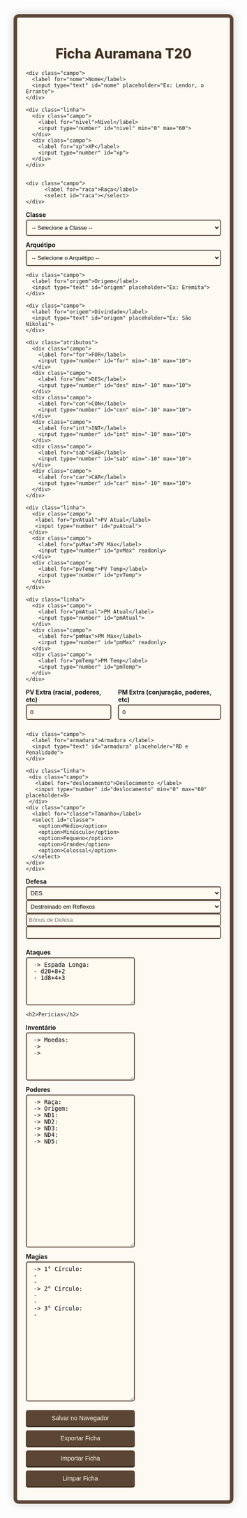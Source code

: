 <!DOCTYPE html>
<html lang="pt-BR">
<head>
  <meta charset="UTF-8">
  <title>Ficha de Personagem - Auramana T20</title>
  <link href="https://fonts.googleapis.com/css2?family=MedievalSharp&display=swap" rel="stylesheet">
  <style>
    :root {
      --cor-primaria: #5b4636;
      --cor-secundaria: #3a2c1d;
      --cor-fundo: #fdfaf3;
      --cor-texto: #3a2c1d;
      --cor-destaque: #bba88c;
    }

    body {
      background-color: #e8dbc3;
      font-family: 'MedievalSharp', cursive;
      padding: 20px;
      margin: 0;
      color: var(--cor-texto);
    }

    .ficha-container {
      background-color: var(--cor-fundo);
      border: 8px solid var(--cor-primaria);
      border-radius: 12px;
      max-width: 900px;
      margin: auto;
      padding: 20px;
      box-shadow: 0 0 20px rgba(0, 0, 0, 0.2);
    }

    h1, h2 {
      text-align: center;
      color: var(--cor-texto);
      text-shadow: 1px 1px var(--cor-destaque);
    }

    h1 { font-size: 2.2em; margin-bottom: 20px; }
    h2 { font-size: 1.5em; margin: 15px 0; }

    .campo {
      margin-bottom: 12px;
    }

    label {
      font-weight: bold;
      display: block;
      margin-bottom: 3px;
    }

    input, select, textarea, button {
      font-family: 'MedievalSharp', cursive;
      border: 2px solid var(--cor-primaria);
      border-radius: 5px;
      background-color: #fffaf0;
    }

    input, select, textarea {
      width: 100%;
      padding: 8px;
      font-size: 0.95em;
      box-shadow: inset 1px 1px 3px #ccc;
    }

    textarea {
      min-height: 80px;
      resize: vertical;
    }

    .atributos {
      display: grid;
      grid-template-columns: repeat(6, 1fr);
      gap: 12px;
      margin: 15px 0;
    }

    .linha {
      display: flex;
      gap: 15px;
    }

    .linha > * {
      flex: 1;
    }

    .botoes {
      display: grid;
      grid-template-columns: repeat(auto-fit, minmax(150px, 1fr));
      gap: 10px;
      margin-top: 20px;
    }

    button {
      font-size: 1em;
      background-color: var(--cor-primaria);
      color: #fff9e6;
      padding: 8px 15px;
      cursor: pointer;
      box-shadow: 0 3px var(--cor-secundaria);
      transition: all 0.2s;
    }

    button:hover {
      background-color: var(--cor-secundaria);
    }

    button:active {
      transform: translateY(2px);
      box-shadow: 0 1px var(--cor-secundaria);
    }

    .pericias {
      display: grid;
      grid-template-columns: repeat(auto-fill, minmax(250px, 1fr));
      gap: 15px;
      width: 100%;      
    }
    
    @media (max-width: 900px) {
      .pericias {
        grid-template-columns: repeat(auto-fill, minmax(200px, 1fr));
      }
    }  

    @media (max-width: 600px) {
      .pericias {
        grid-template-columns: 1fr;
      }
    }    

    .pericia {
      font-size: 0.85em;
      margin-bottom: 6px;
    }
    
    .pericia label {
      font-size: 0.9em;
    }
    
    .pericia input,
    .pericia select {
      padding: 5px;
      font-size: 0.85em;
    }

    .defesa {
      font-size: 1.3em;
      margin: 10px 0;
    }

    #uploadFicha {
      display: none;
    }

    @media (max-width: 768px) {
      .atributos, .pericias {
        grid-template-columns: repeat(3, 1fr);
      }
      
      .linha {
        flex-direction: column;
        gap: 10px;
      }
    }
  </style>
</head>
<body>
  <div class="ficha-container">
    <h1>Ficha Auramana T20</h1>

    <div class="campo">
      <label for="nome">Nome</label>
      <input type="text" id="nome" placeholder="Ex: Lendor, o Errante">
    </div>

    <div class="linha">
      <div class="campo">
        <label for="nivel">Nível</label>
        <input type="number" id="nivel" min="0" max="60">
      </div>
      <div class="campo">
        <label for="xp">XP</label>
        <input type="number" id="xp">
      </div>
    </div>
  

    <div class="campo">
          <label for="raca">Raça</label>
          <select id="raca"></select>
    </div>
    
   <div class="campo">
    <label for="classe">Classe</label>
    <select id="classe" onchange="filtrarArquetipos()">
      <option value="">-- Selecione a Classe --</option>
      <option value="Arcanista">Arcanista</option>
      <option value="Batedor">Batedor</option>
      <option value="Elementalista">Elementalista</option>
      <option value="Guerreiro">Guerreiro</option>
      <option value="Inspirador">Inspirador</option>
     <option value="Inventor">Inventor</option>
      <option value="Sacerdote">Sacerdote</option>
  </select>
  </div>

  <div class="campo">
    <label for="arquetipo">Arquétipo</label>
    <select id="arquetipo">
        <option value="">-- Selecione o Arquétipo --</option>
    </select>
  </div>

    <div class="campo">
      <label for="origem">Origem</label>
      <input type="text" id="origem" placeholder="Ex: Eremita">
    </div>
    
    <div class="campo">
      <label for="origem">Divindade</label>
      <input type="text" id="origem" placeholder="Ex: São Nikolai">
    </div>
    
    <div class="atributos">
      <div class="campo">
        <label for="for">FOR</label>
        <input type="number" id="for" min="-10" max="10">
      </div>
      <div class="campo">
        <label for="des">DES</label>
        <input type="number" id="des" min="-10" max="10">
      </div>
      <div class="campo">
        <label for="con">CON</label>
        <input type="number" id="con" min="-10" max="10">
      </div>
      <div class="campo">
        <label for="int">INT</label>
        <input type="number" id="int" min="-10" max="10">
      </div>
      <div class="campo">
        <label for="sab">SAB</label>
        <input type="number" id="sab" min="-10" max="10">
      </div>
      <div class="campo">
        <label for="car">CAR</label>
        <input type="number" id="car" min="-10" max="10">
      </div>
    </div>

    <div class="linha">
      <div class="campo">
       <label for="pvAtual">PV Atual</label>
       <input type="number" id="pvAtual">
     </div>
      <div class="campo">
        <label for="pvMax">PV Máx</label>
        <input type="number" id="pvMax" readonly>
      </div>
      <div class="campo">
        <label for="pvTemp">PV Temp</label>
        <input type="number" id="pvTemp">
      </div>
    </div>

    <div class="linha">
      <div class="campo">
        <label for="pmAtual">PM Atual</label>
        <input type="number" id="pmAtual">
      </div>
      <div class="campo">
        <label for="pmMax">PM Máx</label>
        <input type="number" id="pmMax" readonly>          
      </div>
      <div class="campo">
        <label for="pmTemp">PM Temp</label>
        <input type="number" id="pmTemp">          
      </div>
    </div>

 <div class="linha">
   <div class="campo">
    <label for="pvExtra">PV Extra (racial, poderes, etc)</label>
    <input type="number" id="pvExtra" min="0" value="0">
  </div>
  
   <div class="campo">
    <label for="pmExtra">PM Extra (conjuração, poderes, etc)</label>
    <input type="number" id="pmExtra" min="0" value="0">
  </div>
 </div>
  
    <div class="campo">
      <label for="armadura">Armadura </label>
      <input type="text" id="armadura" placeholder="RD e Penalidade">
    </div>

    <div class="linha">
     <div class="campo">
       <label for="deslocamento">Deslocamento </label>
       <input type="number" id="deslocamento" min="0" max="60" placeholder=9>
     </div>
    <div class="campo">
      <label for="classe">Tamanho</label>
      <select id="classe">
        <option>Médio</option>
        <option>Minúsculo</option>
        <option>Pequeno</option>
        <option>Grande</option>
        <option>Colossal</option>
      </select>
    </div>
    </div>
    
 <div class="pericia">
 <div class="defesa">
    <div class="linha">
      <div class="campo">
        <label>Defesa</label>
        <select class="atributo-pericia">
          <option value="des">DES</option>
          <option value="for">FOR</option>
          <option value="con">CON</option>
          <option value="int">INT</option>
          <option value="sab">SAB</option>
          <option value="car">CAR</option>
        </select>
        <select class="treinamento-pericia">
          <option value="10">Destreinado em Reflexos</option>
          <option value="12">Iniciante</option>
          <option value="14">Veterano (ND7)</option>
          <option value="16">Mestre (ND13)</option>
        </select>
        <input type="number" class="bonus-pericia" placeholder="Bônus de Defesa">
        <input type="number" class="valor-pericia" readonly>
      </div>
    </div>
</div>
</div>
    <div class="linha">
    <div class="campo">
        
<div class="campo">
  <label for="ataques">Ataques</label>
  <textarea id="ataques" rows="6">
 -> Espada Longa: 
 - d20+8+2
 - 1d8+4+3
</textarea>
</div>

    <h2>Perícias</h2>
    
 <div class="pericias" id="pericias-container">
</div>

<script>
  const pericias = [
    { nome: "Acrobacia", atributo: "des" },
    { nome: "Adestramento", atributo: "car" },
    { nome: "Atletismo", atributo: "for" },
    { nome: "Atuação", atributo: "car" },
    { nome: "Cavalgar", atributo: "des" },
    { nome: "Conhecimento", atributo: "int" },
    { nome: "Cura", atributo: "sab" },
    { nome: "Diplomacia", atributo: "car" },
    { nome: "Enganação", atributo: "car" },
    { nome: "Fortitude", atributo: "con" },
    { nome: "Furtividade", atributo: "des" },
    { nome: "Guerra", atributo: "int" },
    { nome: "Iniciativa", atributo: "des" },
    { nome: "Intimidação", atributo: "car" },
    { nome: "Intuição", atributo: "sab" },
    { nome: "Investigação", atributo: "int" },
    { nome: "Jogatina", atributo: "car" },
    { nome: "Ladinagem", atributo: "des" },
    { nome: "Luta", atributo: "for" },
    { nome: "Misticismo", atributo: "int" },
    { nome: "Nobreza", atributo: "int" },
    { nome: "Ofício Alquimia", atributo: "int" },
    { nome: "Ofício Artilheiro", atributo: "int" },
    { nome: "Ofício Engenhoqueiro", atributo: "int" },
    { nome: "Ofício Ferreiro", atributo: "int" },
    { nome: "Ofício", atributo: "int" },
    { nome: "Percepção", atributo: "sab" },
    { nome: "Pilotagem", atributo: "des" },
    { nome: "Pontaria", atributo: "des" },
    { nome: "Reflexos", atributo: "des" },
    { nome: "Religião", atributo: "sab" },
    { nome: "Sobrevivência", atributo: "sab" },
    { nome: "Vontade", atributo: "sab" }
  ];

  // Opções de atributos
  const atributos = [
    { value: "des", text: "DES" },
    { value: "for", text: "FOR" },
    { value: "con", text: "CON" },
    { value: "int", text: "INT" },
    { value: "sab", text: "SAB" },
    { value: "car", text: "CAR" }
  ];

  // Opções de treinamento
  const treinamentos = [
    { value: "0", text: "Destreinado" },
    { value: "2", text: "Iniciante" },
    { value: "4", text: "Veterano (ND7)" },
    { value: "6", text: "Mestre (ND13)" }
  ];

  // Função para gerar o HTML de uma perícia
  function criarPericia(pericia) {
    return `
      <div class="pericia">
        <label>${pericia.nome}</label>
        <select class="atributo-pericia">
          ${atributos.map(a => 
            `<option value="${a.value}" ${a.value === pericia.atributo ? 'selected' : ''}>${a.text}</option>`
          ).join('')}
        </select>
        <select class="treinamento-pericia">
          ${treinamentos.map(t => 
            `<option value="${t.value}">${t.text}</option>`
          ).join('')}
        </select>
        <input type="number" class="bonus-pericia" placeholder="Bônus de Perícia">
        <input type="number" class="valor-pericia" readonly>
      </div>
    `;
  }

  // Gerar todas as perícias
  document.getElementById('pericias-container').innerHTML = pericias.map(criarPericia).join('');
</script>

<div class="campo">
  <label for="inventario">Inventário</label>
  <textarea id="inventario" rows="6">
 -> Moedas: 
 -> 
 -> 
</textarea>
</div>


<div class="campo">
  <label for="poderes">Poderes</label>
  <textarea id="poderes" rows="22">
 -> Raça: 
 -> Origem: 
 -> ND1: 
 -> ND2: 
 -> ND3: 
 -> ND4: 
 -> ND5: 
</textarea>
</div>

<div class="campo">
  <label for="magias">Magias</label>
  <textarea id="magias" rows="20">
 -> 1° Círculo: 
 - 
 -
 -> 2° Círculo: 
 - 
 - 
 -> 3° Círculo: 
 - 
</textarea>
</div>


<div class="botoes">
  <button onclick="salvarFicha()">Salvar no Navegador</button>
  <button onclick="baixarFicha()">Exportar Ficha</button>
  <input type="file" id="uploadFicha" accept=".json" onchange="carregarFicha()" style="display:none">
  <button onclick="document.getElementById('uploadFicha').click()">Importar Ficha</button>
    <button onclick="limparFicha()">Limpar Ficha</button>

</div>

  </div>




<script>
function atualizarPericias() {
  const nivel = parseInt(document.getElementById('nivel').value) || 0;
  const atributos = {
    for: parseInt(document.getElementById('for').value) || 0,
    des: parseInt(document.getElementById('des').value) || 0,
    con: parseInt(document.getElementById('con').value) || 0,
    int: parseInt(document.getElementById('int').value) || 0,
    sab: parseInt(document.getElementById('sab').value) || 0,
    car: parseInt(document.getElementById('car').value) || 0
  };

  document.querySelectorAll('.pericia').forEach(div => {
    const atributo = div.querySelector('.atributo-pericia').value;
    const treinamento = parseInt(div.querySelector('.treinamento-pericia').value);
    const bonusAdicional = parseInt(div.querySelector('.bonus-pericia').value) || 0;
    const valor = Math.floor(nivel / 2) + atributos[atributo] + treinamento + bonusAdicional;
    div.querySelector('.valor-pericia').value = valor;
  });
}

['nivel', 'for', 'des', 'con', 'int', 'sab', 'car'].forEach(id => {
  document.getElementById(id).addEventListener('input', atualizarPericias);
});

document.addEventListener('change', e => {
  if (e.target.classList.contains('atributo-pericia') || e.target.classList.contains('treinamento-pericia') || e.target.classList.contains('bonus-pericia')) {
    atualizarPericias();
  }
});

function salvarFicha() {
  const campos = document.querySelectorAll('input, select, textarea');
  campos.forEach(el => localStorage.setItem('ficha-' + el.id, el.value));
  alert("Ficha salva nas memórias do grimório!");
}

function baixarFicha() {
  const campos = document.querySelectorAll('input, select, textarea');
  const ficha = {};
  campos.forEach(el => {
    ficha[el.id] = (el.type === 'checkbox') ? el.checked : el.value;
  });

  const blob = new Blob([JSON.stringify(ficha, null, 2)], { type: 'application/json' });
  const url = URL.createObjectURL(blob);

  const a = document.createElement('a');
  a.href = url;
  const nome = document.getElementById('nome').value;
  a.download = nome + '_ficha_t20.json';
  a.click();

  URL.revokeObjectURL(url);
}

function carregarFicha() {
  const input = document.getElementById('uploadFicha');
  const file = input.files[0];
  if (!file) return;

  const reader = new FileReader();
  reader.onload = function (e) {
    const data = JSON.parse(e.target.result);
    Object.keys(data).forEach(id => {
      const el = document.getElementById(id);
      if (el) {
        if (el.type === 'checkbox') {
          el.checked = data[id];
        } else {
          el.value = data[id];
        }
        localStorage.setItem('ficha-' + id, data[id]);
      }
    });
    alert("Ficha carregada com sucesso!");
  };
  reader.readAsText(file);
}

function limparFicha() {
  if (confirm("Tem certeza que deseja apagar todos os dados da ficha?")) {
    const campos = document.querySelectorAll('input, select, textarea');
    campos.forEach(el => {
      localStorage.removeItem('ficha-' + el.id);
      if (el.type === 'checkbox') {
        el.checked = false;
      } else if (el.tagName === 'SELECT') {
        el.selectedIndex = 0;
      } else {
        el.value = '';
      }
    });
    document.getElementById('output-json').value = '';
    alert("Todos os dados foram apagados da ficha.");
  }
}


const arquetiposPorClasse = {
  Arcanista: ["Bruxo", "Feiticeiro", "Mago", "Necromante"],
  Batedor: ["Bucaneiro", "Caçador", "Duelista", "Investigador", "Ladino", "Ventanista"],
  Elementalista: ["Druida", "Místico", "Treinador"],
  Guerreiro: ["Bárbaro", "Cavaleiro", "Lutador", "Samurai", "Soldado"],
  Inspirador: ["Bardo", "Nobre", "Oráculo"],
  Inventor: ["Alquimista", "Artilheiro", "Ferreiro"],
  Sacerdote: ["Clérigo", "Frade", "Paladino", "Santo"]
};

  const racas = [
    "Humano", "Elfo", "Anão", "Goblinoide", "Gigante", 
    "Pequenino", "Troll", "Morto-Vivo", "Golem", "Feral", "Extraplanar"
  ];

  const selectRaca = document.getElementById('raca');
  
  selectRaca.innerHTML = '<option value="">-- Selecione a Raça --</option>';
  
  racas.forEach(raca => {
    selectRaca.innerHTML += `<option>${raca}</option>`;
  });

function filtrarArquetipos() {
  const classe = document.getElementById("classe").value;
  const arquetipoSelect = document.getElementById("arquetipo");

  // Limpa os arquétipos atuais
  arquetipoSelect.innerHTML = '<option value="">-- Selecione o Arquétipo --</option>';

  if (arquetiposPorClasse[classe]) {
    arquetiposPorClasse[classe].forEach(arq => {
      const option = document.createElement("option");
      option.text = arq;
      option.value = arq;
      arquetipoSelect.add(option);
    });
  }
}

// Constantes com os valores base por classe
const BASES_PV = {
  'Arcanista': 3,
  'Batedor': 4,
  'Elementalista': 4,
  'Guerreiro': 5,
  'Inspirador': 4,
  'Inventor': 4,
  'Sacerdote': 4
};

const BASES_PM = {
  'Arcanista': 6,
  'Batedor': 4,
  'Elementalista': 4,
  'Guerreiro': 4,
  'Inspirador': 4,
  'Inventor': 4,
  'Sacerdote': 5
};

// Função unificada para cálculos
function calcularAtributos() {
  const constituicao = parseInt(document.getElementById('con').value) || 0;
  const nivel = parseInt(document.getElementById('nivel').value) || 1;
  const classe = document.getElementById('classe').value;
  const pvExtra = parseInt(document.getElementById('pvExtra').value) || 0;
  const pmExtra = parseInt(document.getElementById('pmExtra').value) || 0;

  // Cálculo de PV
  const basePV = BASES_PV[classe] || 4;
  const pvMax = (basePV + constituicao) * nivel + pvExtra;
  document.getElementById('pvMax').value = pvMax;
  
  // Cálculo de PM
  const basePM = BASES_PM[classe] || 4;
  const pmMax = basePM * nivel + pmExtra;
  document.getElementById('pmMax').value = pmMax;

  // Ajustar valores atuais
  ajustarValorAtual('pvAtual', pvMax);
  ajustarValorAtual('pmAtual', pmMax);
}

// Função auxiliar para ajustar valores atuais
function ajustarValorAtual(idElemento, valorMax) {
  const elemento = document.getElementById(idElemento);
  if (!elemento.value || parseInt(elemento.value) > valorMax) {
    elemento.value = valorMax;
  }
}

// Configuração de eventos unificada
function configurarEventos() {
  // Eventos que disparam o cálculo
  ['con', 'nivel', 'classe', 'pvExtra', 'pmExtra'].forEach(id => {
    document.getElementById(id).addEventListener('input', calcularAtributos);
  });

  // Validar valores atuais
  document.getElementById('pvAtual').addEventListener('change', function() {
    ajustarValorAtual('pvAtual', document.getElementById('pvMax').value);
  });
  
  document.getElementById('pmAtual').addEventListener('change', function() {
    ajustarValorAtual('pmAtual', document.getElementById('pmMax').value);
  });
}

// Inicialização completa
window.addEventListener('DOMContentLoaded', () => {
  // Carregar valores salvos
  if (localStorage.getItem('ficha-pvExtra')) {
    document.getElementById('pvExtra').value = localStorage.getItem('ficha-pvExtra');
  }
  if (localStorage.getItem('ficha-pmExtra')) {
    document.getElementById('pmExtra').value = localStorage.getItem('ficha-pmExtra');
  }

  // Configurar eventos e calcular valores iniciais
  configurarEventos();
  calcularAtributos();
});

window.onload = () => {
  const campos = document.querySelectorAll('input, select, textarea');
  campos.forEach(el => {
    const val = localStorage.getItem('ficha-' + el.id);
    if (val) el.value = val;
  });
  atualizarPericias();
};

</script>
</body>
</html>
